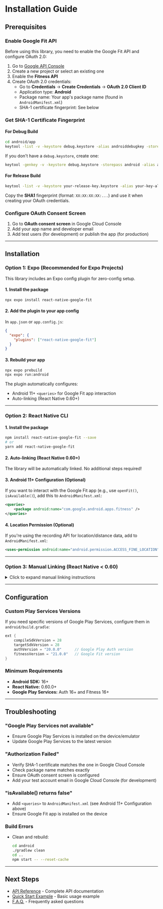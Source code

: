 # Installation Guide

## Prerequisites

### Enable Google Fit API

Before using this library, you need to enable the Google Fit API and configure OAuth 2.0:

1. Go to [Google API Console](https://console.cloud.google.com/)
2. Create a new project or select an existing one
3. Enable the **Fitness API**
4. Create OAuth 2.0 credentials:
   - Go to **Credentials** → **Create Credentials** → **OAuth 2.0 Client ID**
   - Application type: **Android**
   - Package name: Your app's package name (found in `AndroidManifest.xml`)
   - SHA-1 certificate fingerprint: See below

### Get SHA-1 Certificate Fingerprint

#### For Debug Build

```bash
cd android/app
keytool -list -v -keystore debug.keystore -alias androiddebugkey -storepass android -keypass android
```

If you don't have a `debug.keystore`, create one:

```bash
keytool -genkey -v -keystore debug.keystore -storepass android -alias androiddebugkey -keypass android -keyalg RSA -keysize 2048 -validity 10000
```

#### For Release Build

```bash
keytool -list -v -keystore your-release-key.keystore -alias your-key-alias
```

Copy the **SHA1** fingerprint (format: `XX:XX:XX:XX:...`) and use it when creating your OAuth credentials.

### Configure OAuth Consent Screen

1. Go to **OAuth consent screen** in Google Cloud Console
2. Add your app name and developer email
3. Add test users (for development) or publish the app (for production)

---

## Installation

### Option 1: Expo (Recommended for Expo Projects)

This library includes an Expo config plugin for zero-config setup.

#### 1. Install the package

```bash
npx expo install react-native-google-fit
```

#### 2. Add the plugin to your app config

In `app.json` or `app.config.js`:

```json
{
  "expo": {
    "plugins": ["react-native-google-fit"]
  }
}
```

#### 3. Rebuild your app

```bash
npx expo prebuild
npx expo run:android
```

The plugin automatically configures:
- Android 11+ `<queries>` for Google Fit app interaction
- Auto-linking (React Native 0.60+)

---

### Option 2: React Native CLI

#### 1. Install the package

```bash
npm install react-native-google-fit --save
# or
yarn add react-native-google-fit
```

#### 2. Auto-linking (React Native 0.60+)

The library will be automatically linked. No additional steps required!

#### 3. Android 11+ Configuration (Optional)

If you want to interact with the Google Fit app (e.g., use `openFit()`, `isAvailable()`), add this to `AndroidManifest.xml`:

```xml
<queries>
    <package android:name="com.google.android.apps.fitness" />
</queries>
```

#### 4. Location Permission (Optional)

If you're using the recording API for location/distance data, add to `AndroidManifest.xml`:

```xml
<uses-permission android:name="android.permission.ACCESS_FINE_LOCATION" />
```

---

### Option 3: Manual Linking (React Native < 0.60)

<details>
<summary>Click to expand manual linking instructions</summary>

#### 1. Install the package

```bash
npm install react-native-google-fit --save
```

#### 2. Link the library

```bash
react-native link react-native-google-fit
```

#### 3. Update MainApplication.java

Open `android/app/src/main/java/[...]/MainApplication.java`:

```java
import com.reactnative.googlefit.GoogleFitPackage;

// ...

@Override
protected List<ReactPackage> getPackages() {
  return Arrays.<ReactPackage>asList(
    new MainReactPackage(),
    new GoogleFitPackage(BuildConfig.APPLICATION_ID)  // Add this line
  );
}
```

**Note:** Do not change `BuildConfig.APPLICATION_ID` - it's a constant value.

#### 4. Update settings.gradle

Add to `android/settings.gradle`:

```gradle
include ':react-native-google-fit'
project(':react-native-google-fit').projectDir = new File(rootProject.projectDir, '../node_modules/react-native-google-fit/android')
```

#### 5. Update build.gradle

Add to `android/app/build.gradle` dependencies:

```gradle
dependencies {
    implementation project(':react-native-google-fit')
}
```

</details>

---

## Configuration

### Custom Play Services Versions

If you need specific versions of Google Play Services, configure them in `android/build.gradle`:

```gradle
ext {
    compileSdkVersion = 28
    targetSdkVersion = 28
    authVersion = "20.0.0"      // Google Play Auth version
    fitnessVersion = "21.0.0"   // Google Fit version
}
```

### Minimum Requirements

- **Android SDK:** 16+
- **React Native:** 0.60.0+
- **Google Play Services:** Auth 16+ and Fitness 16+

---

## Troubleshooting

### "Google Play Services not available"

- Ensure Google Play Services is installed on the device/emulator
- Update Google Play Services to the latest version

### "Authorization Failed"

- Verify SHA-1 certificate matches the one in Google Cloud Console
- Check package name matches exactly
- Ensure OAuth consent screen is configured
- Add your test account email in Google Cloud Console (for development)

### "isAvailable() returns false"

- Add `<queries>` to `AndroidManifest.xml` (see Android 11+ Configuration above)
- Ensure Google Fit app is installed on the device

### Build Errors

- Clean and rebuild:
  ```bash
  cd android
  ./gradlew clean
  cd ..
  npm start -- --reset-cache
  ```

---

## Next Steps

- [API Reference](/docs/API_REFERENCE.md) - Complete API documentation
- [Quick Start Example](#) - Basic usage example
- [F.A.Q.](/docs/FAQ.md) - Frequently asked questions

